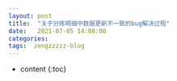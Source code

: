 ```yaml
---
layout: post
title:  "关于分拣明细中数据更新不一致的bug解决过程"
date:   2021-07-05 14:08:00
categories: 
tags:  zengzzzzz-blog
---
```


* content
{:toc}

  
&nbsp;
